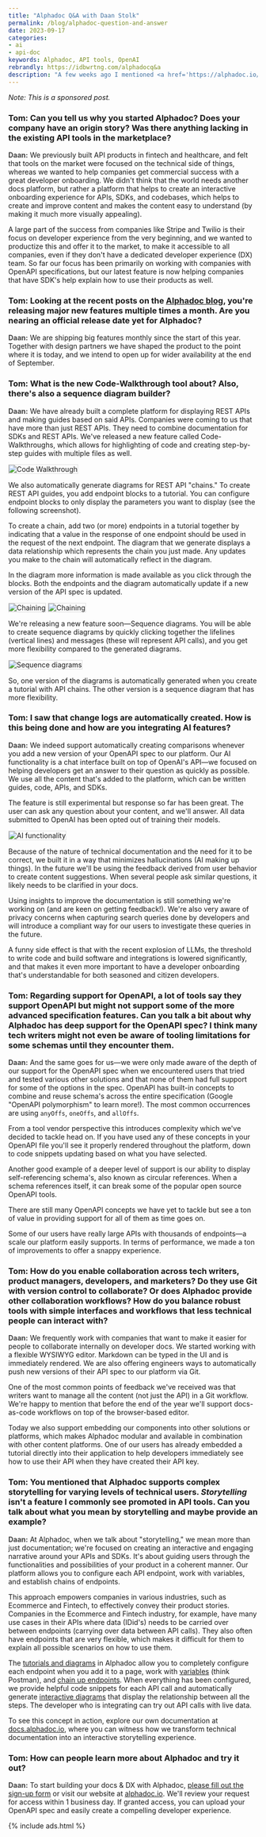 ```yaml
---
title: "Alphadoc Q&A with Daan Stolk"
permalink: /blog/alphadoc-question-and-answer
date: 2023-09-17
categories:
- ai
- api-doc
keywords: Alphadoc, API tools, OpenAI
rebrandly: https://idbwrtng.com/alphadocq&a
description: "A few weeks ago I mentioned <a href='https://alphadoc.io/?utm_medium=advertorial&utm_source=idratherbewriting&utm_campaign=techwriters'>Alphadoc</a>, a new tool for publishing API documentation. The following is a Q&A with Daan Stolk, cofounder/CPO of Alphadoc. In the following questions, Daan tells the story behind Alphadoc and what makes it unique from other API documentation tools."
---
```


*Note: This is a sponsored post.*

<h3> Tom: Can you tell us why you started Alphadoc? Does your company have an origin story? Was there anything lacking in the existing API tools in the marketplace?</h3>

**Daan:** We previously built API products in fintech and healthcare, and felt that tools on the market were focused on the technical side of things, whereas we wanted to help companies get commercial success with a great developer onboarding. We didn't think that the world needs another docs platform, but rather a platform that helps to create an interactive onboarding experience for APIs, SDKs, and codebases, which helps to create and improve content and makes the content easy to understand (by making it much more visually appealing). 

A large part of the success from companies like Stripe and Twilio is their focus on developer experience from the very beginning, and we wanted to productize this and offer it to the market, to make it accessible to all companies, even if they don't have a dedicated developer experience (DX) team. So far our focus has been primarily on working with companies with OpenAPI specifications, but our latest feature is now helping companies that have SDK's help explain how to use their products as well.

<h3>Tom: Looking at the recent posts on the <a href='https://blog.alphadoc.io/?utm_medium=advertorial&utm_source=idratherbewriting&utm_campaign=techwriters'>Alphadoc blog</a>, you're releasing major new features multiple times a month. Are you nearing an official release date yet for Alphadoc?</h3>

**Daan:** We are shipping big features monthly since the start of this year. Together with design partners we have shaped the product to the point where it is today, and we intend to open up for wider availability at the end of September.

<h3>Tom: What is the new Code-Walkthrough tool about? Also, there's also a sequence diagram builder?</h3>

**Daan:** We have already built a complete platform for displaying REST APIs and making guides based on said APIs. Companies were coming to us that have more than just REST APIs. They need to combine documentation for SDKs and REST APIs. We've released a new feature called Code-Walkthroughs, which allows for highlighting of code and creating step-by-step guides with multiple files as well. 

<img src="{{site.media}}/alphadoc-image5.png" alt="Code Walkthrough" style="border: 1px solid #dedede;" />

We also automatically generate diagrams for REST API "chains." To create REST API guides, you add endpoint blocks to a tutorial. You can configure endpoint blocks to only display the parameters you want to display (see the following screenshot). 

To create a chain, add two (or more) endpoints in a tutorial together by indicating that a value in the response of one endpoint should be used in the request of the next endpoint. The diagram that we generate displays a data relationship which represents the chain you just made. Any updates you make to the chain will automatically reflect in the diagram. 

In the diagram more information is made available as you click through the blocks. Both the endpoints and the diagram automatically update if a new version of the API spec is updated.

<img src="{{site.media}}/alphadoc-image4.png" alt="Chaining" style="border: 1px solid #dedede;" />

<img src="{{site.media}}/alphadoc-image2.png" alt="Chaining" style="border: 1px solid #dedede;" />

We're releasing a new feature soon&mdash;Sequence diagrams. You will be able to create sequence diagrams by quickly clicking together the lifelines (vertical lines) and messages (these will represent API calls), and you get more flexibility compared to the generated diagrams.

<img src="{{site.media}}/alphadoc-sequence-diagram.png" alt="Sequence diagrams" style="border: 1px solid #dedede;" />

So, one version of the diagrams is automatically generated when you create a tutorial with API chains. The other version is a sequence diagram that has more flexibility.

<h3>Tom: I saw that change logs are automatically created. How is this being done and how are you integrating AI features?</h3>

**Daan:** We indeed support automatically creating comparisons whenever you add a new version of your OpenAPI spec to our platform. Our AI functionality is a chat interface built on top of OpenAI's API&mdash;we focused on helping developers get an answer to their question as quickly as possible. We use all the content that's added to the platform, which can be written guides, code, APIs, and SDKs. 

The feature is still experimental but response so far has been great. The user can ask any question about your content, and we'll answer. All data submitted to OpenAI has been opted out of training their models.

<img src="{{site.media}}/alphadoc-image1.png" alt="AI functionality" style="border: 1px solid #dedede;" />

Because of the nature of technical documentation and the need for it to be correct, we built it in a way that minimizes hallucinations (AI making up things). In the future we'll be using the feedback derived from user behavior to create content suggestions. When several people ask similar questions, it likely needs to be clarified in your docs. 

Using insights to improve the documentation is still something we're working on (and are keen on getting feedback!). We're also very aware of privacy concerns when capturing search queries done by developers and will introduce a compliant way for our users to investigate these queries in the future.

A funny side effect is that with the recent explosion of LLMs, the threshold to write code and build software and integrations is lowered significantly, and that makes it even more important to have a developer onboarding that's understandable for both seasoned and citizen developers.

<h3>Tom: Regarding support for OpenAPI, a lot of tools say they support OpenAPI but might not support some of the more advanced specification features. Can you talk a bit about why Alphadoc has deep support for the OpenAPI spec? I think many tech writers might not even be aware of tooling limitations for some schemas until they encounter them.</h3>

**Daan:** And the same goes for us&mdash;we were only made aware of the depth of our support for the OpenAPI spec when we encountered users that tried and tested various other solutions and that none of them had full support for some of the options in the spec. OpenAPI has built-in concepts to combine and reuse schema's across the entire specification (Google "OpenAPI polymorphism" to learn more!). The most common occurrences are using `anyOffs`, `oneOffs`, and `allOffs`. 

From a tool vendor perspective this introduces complexity which we've decided to tackle head on. If you have used any of these concepts in your OpenAPI file you'll see it properly rendered throughout the platform, down to code snippets updating based on what you have selected.

Another good example of a deeper level of support is our ability to display self-referencing schema's, also known as circular references. When a schema references itself, it can break some of the popular open source OpenAPI tools.

There are still many OpenAPI concepts we have yet to tackle but see a ton of value in providing support for all of them as time goes on.

Some of our users have really large APIs with thousands of endpoints&mdash;a scale our platform easily supports. In terms of performance, we made a ton of improvements to offer a snappy experience.

<h3>Tom: How do you enable collaboration across tech writers, product managers, developers, and marketers? Do they use Git with version control to collaborate? Or does Alphadoc provide other collaboration workflows? How do you balance robust tools with simple interfaces and workflows that less technical people can interact with?</h3>

**Daan:** We frequently work with companies that want to make it easier for people to collaborate internally on developer docs. We started working with a flexible WYSIWYG editor. Markdown can be typed in the UI and is immediately rendered. We are also offering engineers ways to automatically push new versions of their API spec to our platform via Git. 

One of the most common points of feedback we've received was that writers want to manage all the content (not just the API) in a Git workflow. We're happy to mention that before the end of the year we'll support docs-as-code workflows on top of the browser-based editor. 

Today we also support embedding our components into other solutions or platforms, which makes Alphadoc modular and available in combination with other content platforms. One of our users has already embedded a tutorial directly into their application to help developers immediately see how to use their API when they have created their API key.

<h3>Tom: You mentioned that Alphadoc supports complex storytelling for varying levels of technical users. <i>Storytelling</i> isn't a feature I commonly see promoted in API tools. Can you talk about what you mean by storytelling and maybe provide an example?</h3>

**Daan:** At Alphadoc, when we talk about "storytelling," we mean more than just documentation; we're focused on creating an interactive and engaging narrative around your APIs and SDKs. It's about guiding users through the functionalities and possibilities of your product in a coherent manner. Our platform allows you to configure each API endpoint, work with variables, and establish chains of endpoints. 

This approach empowers companies in various industries, such as Ecommerce and Fintech, to effectively convey their product stories. Companies in the Ecommerce and Fintech industry, for example, have many use cases in their APIs where data (IDid's) needs to be carried over between endpoints (carrying over data between API calls). They also often have endpoints that are very flexible, which makes it difficult for them to explain all possible scenarios on how to use them. 



The [tutorials and diagrams](https://docs.alphadoc.io/home/%5Bdirect%5D%20first%20time%20-%20api%20setup/1?utm_medium=advertorial&utm_source=idratherbewriting&utm_campaign=techwriters) in Alphadoc allow you to completely configure each endpoint when you add it to a page, work with [variables](https://docs.alphadoc.io/home/guides/variables?utm_medium=advertorial&utm_source=idratherbewriting&utm_campaign=techwriters) (think Postman), and [chain up endpoints](https://docs.alphadoc.io/home/guides/chaining%20apis?utm_medium=advertorial&utm_source=idratherbewriting&utm_campaign=techwriters). When everything has been configured, we provide helpful code snippets for each API call and automatically generate [interactive diagrams](https://docs.alphadoc.io/home/%5Bdirect%5D%20first%20time%20-%20api%20setup/1?utm_medium=advertorial&utm_source=idratherbewriting&utm_campaign=techwriters) that display the relationship between all the steps. The developer who is integrating can try out API calls with live data.

To see this concept in action, explore our own documentation at [docs.alphadoc.io](https://docs.alphadoc.io?utm_medium=advertorial&utm_source=idratherbewriting&utm_campaign=techwriters), where you can witness how we transform technical documentation into an interactive storytelling experience. 

<h3>Tom: How can people learn more about Alphadoc and try it out?</h3>

**Daan:** To start building your docs & DX with Alphadoc, [please fill out the sign-up form](https://alphadoc.io?utm_medium=advertorial&utm_source=idratherbewriting&utm_campaign=techwriters) or visit our website at [alphadoc.io](https://alphadoc.io/?utm_medium=advertorial&utm_source=idratherbewriting&utm_campaign=techwriters). We'll review your request for access within 1 business day. If granted access, you can upload your OpenAPI spec and easily create a compelling developer experience.


{% include ads.html %}

<style>
b,strong {color: #444}
</style>
